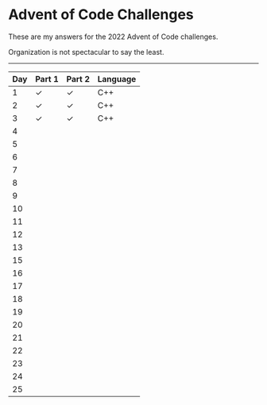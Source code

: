 # Advent of Code Challenges

These are my answers for the 2022 Advent of Code challenges.

Organization is not spectacular to say the least.

---
| Day | Part 1 | Part 2 | Language |
| --- | --- | --- | --- |
| 1 | ✓ | ✓ | C++ |
| 2 | ✓ | ✓ | C++ |
| 3 | ✓ | ✓ | C++ |
| 4 |  |  |  |
| 5 |  |  |  |
| 6 |  |  |  |
| 7 |  |  |  |
| 8 |  |  |  |
| 9 |  |  |  |
| 10 |  |  |  |
| 11 |  |  |  |
| 12 |  |  |  |
| 13 |  |  |  |
| 15 |  |  |  |
| 16 |  |  |  |
| 17 |  |  |  |
| 18 |  |  |  |
| 19 |  |  |  |
| 20 |  |  |  |
| 21 |  |  |  |
| 22 |  |  |  |
| 23 |  |  |  |
| 24 |  |  |  |
| 25 |  |  |  |
